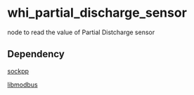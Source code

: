 # whi_partial_discharge_sensor
node to read the value of Partial Distcharge sensor

## Dependency

[sockpp](https://github.com/fpagliughi/sockpp)

[libmodbus](https://github.com/stephane/libmodbus)

